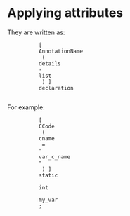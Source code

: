 <div id="applying-attributes" class="section level1">

Applying attributes
===================

They are written as:

``` {.vala}
          [ 
          AnnotationName
           ( 
          details
          -
          list
           ) ]
          declaration
        
```

For example:

``` {.vala}
          [ 
          CCode
           ( 
          cname
           = 
          "
          var_c_name
          "
           ) ]
          static
           
          int
           
          my_var
          ;
        
```

</div>
